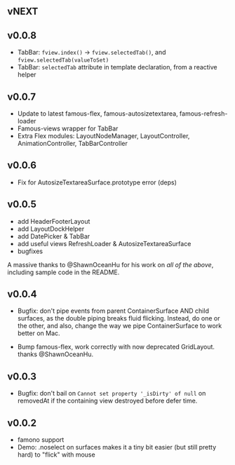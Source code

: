 ## vNEXT

## v0.0.8

* TabBar: `fview.index()` -> `fview.selectedTab()`, and `fview.selectedTab(valueToSet)`
* TabBar: `selectedTab` attribute in template declaration, from a reactive helper

## v0.0.7

* Update to latest famous-flex, famous-autosizetextarea, famous-refresh-loader
* Famous-views wrapper for TabBar
* Extra Flex modules: LayoutNodeManager, LayoutController,
  AnimationController, TabBarController

## v0.0.6

* Fix for AutosizeTextareaSurface.prototype error (deps)

## v0.0.5

* add HeaderFooterLayout
* add LayoutDockHelper
* add DatePicker & TabBar
* add useful views RefreshLoader & AutosizeTextareaSurface
* bugfixes

A massive thanks to @ShawnOceanHu for his work on *all of the above*, including
sample code in the README.

## v0.0.4

* Bugfix: don't pipe events from parent ContainerSurface AND child surfaces,
  as the double piping breaks fluid flicking.  Instead, do one or the other,
  and also, change the way we pipe ContainerSurface to work better on Mac.

* Bump famous-flex, work correctly with now deprecated GridLayout.
  thanks @ShawnOceanHu.

## v0.0.3

* Bugfix: don't bail on `Cannot set property '_isDirty' of null` on removedAt
  if the containing view destroyed before defer time.

## v0.0.2

* famono support
* Demo: .noselect on surfaces makes it a tiny bit easier (but still pretty
  hard) to "flick" with mouse
